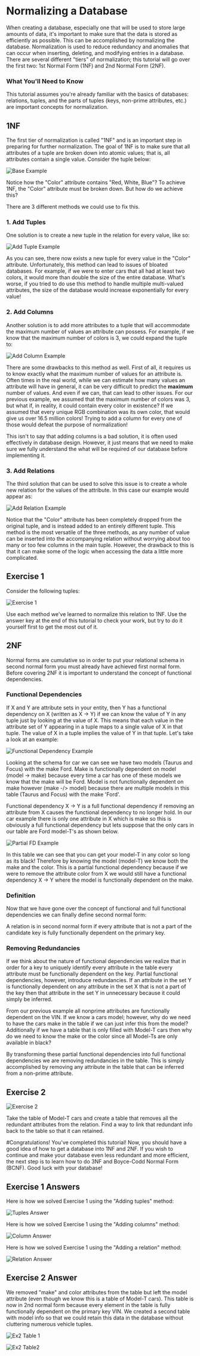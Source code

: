 # Normalizing a Database

When creating a database, especially one that will be used to store large amounts of data, it's important to make sure that the data is stored as efficiently as possible. This can be accomplished by normalizing the database. Normalization is used to reduce redundancy and anomalies that can occur when inserting, deleting, and modifying entries in a database. There are several different "tiers" of normalization; this tutorial will go over the first two: 1st Normal Form (1NF) and 2nd Normal Form (2NF).

### What You'll Need to Know

This tutorial assumes you're already familiar with the basics of databases: relations, tuples, and the parts of tuples (keys, non-prime attributes, etc.) are important concepts for normalization.

## 1NF

The first tier of normalization is called "1NF" and is an important step in preparing for further normalization. The goal of 1NF is to make sure that all attributes of a tuple are broken down into atomic values; that is, all attributes contain a single value. Consider the tuple below:

![Base Example](./images/baseExample.GIF "Data Set")

Notice how the "Color" attribute contains "Red, White, Blue"? To achieve 1NF, the "Color" attribute must be broken down. But how do we achieve this?

There are 3 different methods we could use to fix this.

### 1. Add Tuples
One solution is to create a new tuple in the relation for every value, like so:

![Add Tuple Example](./images/addTupleExample.GIF "Example of adding tuples")

As you can see, there now exists a new tuple for every value in the "Color" attribute. Unfortunately, this method can lead to issues of bloated databases. For example, if we were to enter cars that all had at least two colors, it would more than double the size of the entire database. What's worse, if you tried to do use this method to handle multiple multi-valued attributes, the size of the database would increase exponentially for every value!

### 2. Add Columns
Another solution is to add more attributes to a tuple that will accommodate the maximum number of values an attribute can possess. For example, if we know that the maximum number of colors is 3, we could expand the tuple to:

![Add Column Example](./images/addColumnExample.GIF "Example of adding columns")

There are some drawbacks to this method as well. First of all, it requires us to know exactly what the maximum number of values for an attribute is. Often times in the real world, while we can estimate how many values an attribute will have in general, it can be very difficult to predict the **maximum** number of values. And even if we can, that can lead to other issues. For our previous example, we assumed that the maximum number of colors was 3, but what if, in reality, it could contain every color in existence? If we assumed that every unique RGB combination was its own color, that would give us over 16.5 million colors! Trying to add a column for every one of those would defeat the purpose of normalization!

This isn't to say that adding columns is a bad solution, it is often used effectively in database design. However, it just means that we need to make sure we fully understand the what will be required of our database before implementing it.

### 3. Add Relations
The third solution that can be used to solve this issue is to create a whole new relation for the values of the attribute. In this case our example would appear as:

![Add Relation Example](./images/addRelationExample.GIF "Example of adding a relation")

Notice that the "Color" attribute has been completely dropped from the original tuple, and is instead added to an entirely different tuple. This method is the most versatile of the three methods, as any number of value can be inserted into the accompanying relation without worrying about too many or too few columns in the main tuple. However, the drawback to this is that it can make some of the logic when accessing the data a little more complicated.

## Exercise 1
Consider the following tuples:

![Exercise 1](./images/exercise1.GIF "Exercise 1")

Use each method we've learned to normalize this relation to 1NF. Use the answer key at the end of this tutorial to check your work, but try to do it yourself first to get the most out of it.

## 2NF

Normal forms are cumulative so in order to put your relational schema in second normal form you must already have achieved first normal form.  Before covering 2NF it is important to understand the concept of functional dependencies.

### Functional Dependencies
If X and Y are attribute sets in your entity, then Y has a functional dependency on X (written as X -> Y) if we can know the value of Y in any tuple just by looking at the value of X.  This means that each value in the attribute set of Y appearing in a tuple maps to a single value of X in that tuple.  The value of X in a tuple implies the value of Y in that tuple.  Let's take a look at an example:

![Functional Dependency Example](./images/Tutorial_2NF_Fig1.JPG "Functional Dependency Example")

Looking at the schema for car we can see we have two models (Taurus and Focus) with the make Ford.  Make is functionally dependent on model (model -> make) because every time a car has one of these models we know that the make will be Ford.  Model is not functionally dependent on make however (make -/> model) because there are multiple models in this table (Taurus and Focus) with the make 'Ford'.

Functional dependency X -> Y is a full functional dependency if removing an attribute from X causes the functional dependency to no longer hold.  In our car example there is only one attribute in X which is make so this is obviously a full functional dependency but lets suppose that the only cars in our table are Ford model-T's as shown below.

![Partial FD Example](./images/Tutorial_2NF_Fig2.JPG "Partial FD example")

In this table we can see that you can get your model-T in any color so long as its black!  Therefore by knowing the model (model-T) we know both the make and the color.  This is a partial functional dependency because if we were to remove the attribute color from X we would still have a functional dependency X -> Y where the model is functionally dependent on the make.

### Definition
Now that we have gone over the concept of functional and full functional dependencies we can finally define second normal form:

A relation is in second normal form if every attribute that is not a part of the candidate key is fully functionally dependent on the primary key.

### Removing Redundancies
If we think about the nature of functional dependencies we realize that in order for a key to uniquely identify every attribute in the table every attribute must be functionally dependent on the key.  Partial functional dependencies, however, introduce redundancies.  If an attribute in the set Y is functionally dependent on any attribute in the set X that is not a part of the key then that attribute in the set Y in unnecessary because it could simply be inferred.  

From our previous example all nonprime attributes are functionally dependent on the VIN.  If we know a cars model; however, why do we need to have the cars make in the table if we can just infer this from the model?  Additionally if we have a table that is only filled with Model-T cars then why do we need to know the make or the color since all Model-Ts are only available in black?

By transforming these partial functional dependencies into full functional dependencies we are removing redundancies in the table.  This is simply accomplished by removing any attribute in the table that can be inferred from a non-prime attribute.

## Exercise 2
![Exercise 2](./images/Tutorial_2NF_Fig2.JPG "Example")

Take the table of Model-T cars and create a table that removes all the redundant attributes from the relation.  Find a way to link that redundant info back to the table so that it can retained.

#Congratulations!
You've completed this tutorial! Now, you should have a good idea of how to get a database into 1NF and 2NF. If you wish to continue and make your database even less redundant and more efficient, the next step is to learn how to do 3NF and Boyce-Codd Normal Form (BCNF). Good luck with your database!

## Exercise 1 Answers
Here is how we solved Exercise 1 using the "Adding tuples" method:

![Tuples Answer](./images/tupleAnswer.GIF "Answer using additional tuples")

Here is how we solved Exercise 1 using the "Adding columns" method:

![Column Answer](./images/columnAnswer.GIF "Answer using additional columns")

Here is how we solved Exercise 1 using the "Adding a relation" method:

![Relation Answer](./images/relationAnswer.GIF "Answer using an additional relation")

## Exercise 2 Answer

We removed "make" and color attributes from the table but left the model attribute (even though we know this is a table of Model-T cars).  This table is now in 2nd normal form because every element in the table is fully functionally dependent on the primary key VIN.  We created a second table with model info so that we could retain this data in the database without cluttering numerous vehicle tuples.

![Ex2 Table 1](./images/ex2_table_1.JPG "Vehicle table")

![Ex2 Table2](./images/ex2_table_2.JPG "Model-T table")
